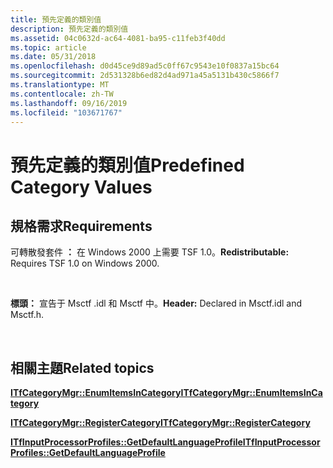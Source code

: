 ```yaml
---
title: 預先定義的類別值
description: 預先定義的類別值
ms.assetid: 04c0632d-ac64-4081-ba95-c11feb3f40dd
ms.topic: article
ms.date: 05/31/2018
ms.openlocfilehash: d0d45ce9d89ad5c0ff67c9543e10f0837a15bc64
ms.sourcegitcommit: 2d531328b6ed82d4ad971a45a5131b430c5866f7
ms.translationtype: MT
ms.contentlocale: zh-TW
ms.lasthandoff: 09/16/2019
ms.locfileid: "103671767"
---
```

# <a name="predefined-category-values"></a><span data-ttu-id="e45b7-103">預先定義的類別值</span><span class="sxs-lookup"><span data-stu-id="e45b7-103">Predefined Category Values</span></span>

## <a name="requirements"></a><span data-ttu-id="e45b7-104">規格需求</span><span class="sxs-lookup"><span data-stu-id="e45b7-104">Requirements</span></span>

<span data-ttu-id="e45b7-105">可轉散發套件 **：** 在 Windows 2000 上需要 TSF 1.0。</span><span class="sxs-lookup"><span data-stu-id="e45b7-105">**Redistributable:** Requires TSF 1.0 on Windows 2000.</span></span>

 

<span data-ttu-id="e45b7-106">**標頭：** 宣告于 Msctf .idl 和 Msctf 中。</span><span class="sxs-lookup"><span data-stu-id="e45b7-106">**Header:** Declared in Msctf.idl and Msctf.h.</span></span>

 

## <a name="related-topics"></a><span data-ttu-id="e45b7-107">相關主題</span><span class="sxs-lookup"><span data-stu-id="e45b7-107">Related topics</span></span>

<dl> <dt>

[<span data-ttu-id="e45b7-108">**ITfCategoryMgr::EnumItemsInCategory**</span><span class="sxs-lookup"><span data-stu-id="e45b7-108">**ITfCategoryMgr::EnumItemsInCategory**</span></span>](/windows/desktop/api/Msctf/nf-msctf-itfcategorymgr-enumitemsincategory)
</dt> <dt>

[<span data-ttu-id="e45b7-109">**ITfCategoryMgr::RegisterCategory**</span><span class="sxs-lookup"><span data-stu-id="e45b7-109">**ITfCategoryMgr::RegisterCategory**</span></span>](/windows/desktop/api/Msctf/nf-msctf-itfcategorymgr-registercategory)
</dt> <dt>

[<span data-ttu-id="e45b7-110">**ITfInputProcessorProfiles::GetDefaultLanguageProfile**</span><span class="sxs-lookup"><span data-stu-id="e45b7-110">**ITfInputProcessorProfiles::GetDefaultLanguageProfile**</span></span>](/windows/desktop/api/Msctf/nf-msctf-itfinputprocessorprofiles-getdefaultlanguageprofile)
</dt> </dl>

 

 





